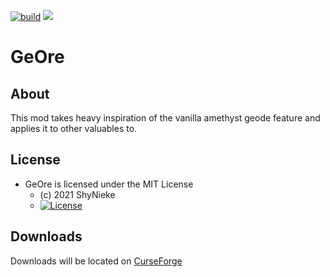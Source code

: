 [![build](https://github.com/Mrbysco/GeOre/actions/workflows/build.yml/badge.svg)](https://github.com/Mrbysco/GeOre/actions/workflows/build.yml) 
[![](http://cf.way2muchnoise.eu/versions/530544.svg)](https://www.curseforge.com/minecraft/mc-mods/geore)

# GeOre #

## About ##
This mod takes heavy inspiration of the vanilla amethyst geode feature and applies it to other valuables to.

## License ##
* GeOre is licensed under the MIT License
  - (c) 2021 ShyNieke
  - [![License](https://img.shields.io/badge/License-MIT-red.svg?style=flat)](http://opensource.org/licenses/MIT)

## Downloads ##
Downloads will be located on [CurseForge](https://www.curseforge.com/minecraft/mc-mods/geore)
